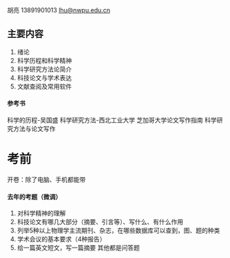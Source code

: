 胡亮 13891901013 lhu@nwpu.edu.cn
## 主要内容
1. 绪论
2. 科学历程和科学精神
3. 科学研究方法论简介
4. 科技论文与学术表达
5. 文献查阅及常用软件
#### 参考书
科学的历程-吴国盛
科学研究方法-西北工业大学
芝加哥大学论文写作指南
科学研究方法与论文写作

# 考前
开卷：除了电脑、手机都能带
#### 去年的考题（微调）
1. 对科学精神的理解
2. 科技论文有哪几大部分（摘要、引言等）、写什么、有什么作用
3. 列举5种以上物理学主流期刊、杂志，在哪些数据库可以查到，图、题的种类
4. 学术会议的基本要求（4种报告）
5. 给一篇英文短文，写一篇摘要
其他都是问答题

